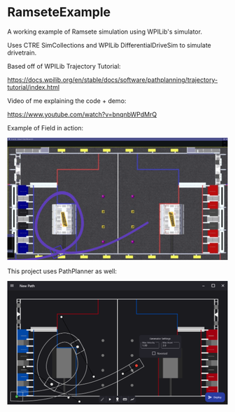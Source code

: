 # RamseteExample

A working example of Ramsete simulation using WPILib's simulator.

Uses CTRE SimCollections and WPILib DifferentialDriveSim to simulate drivetrain.

Based off of WPILib Trajectory Tutorial:

https://docs.wpilib.org/en/stable/docs/software/pathplanning/trajectory-tutorial/index.html

Video of me explaining the code + demo:

https://www.youtube.com/watch?v=bnqnbWPdMrQ

Example of Field in action:

![](field_image.png)

This project uses PathPlanner as well:

![](pathplanner_image.png)
